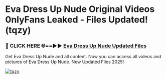 # Eva Dress Up Nude Original Videos 0nlyFans Leaked - Files Updated! (tqzy)

<h3>🔴 CLICK HERE 🌐==►► <a href="https://tinyurl.com/5h6xmrr3" rel="nofollow">Eva Dress Up Nude Updated Files</a></h3>

Get Eva Dress Up Nude and all content. Now you can access all videos and pictures of Eva Dress Up Nude. New Updated Files 2025!

[![tqzy](https://i.imgur.com/KVD873Z.gif)](https://tinyurl.com/5h6xmrr3)
